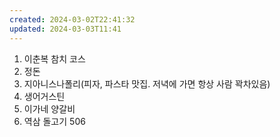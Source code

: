 ```yaml
---
created: 2024-03-02T22:41:32
updated: 2024-03-03T11:41
---
```


1. 이춘복 참치 코스
2. 정돈
3. 지아니스나폴리(피자, 파스타 맛집. 저녁에 가면 항상 사람 꽉차있음)
4. 생어거스틴
5. 이가네 양갈비
6. 역삼 돌고기 506